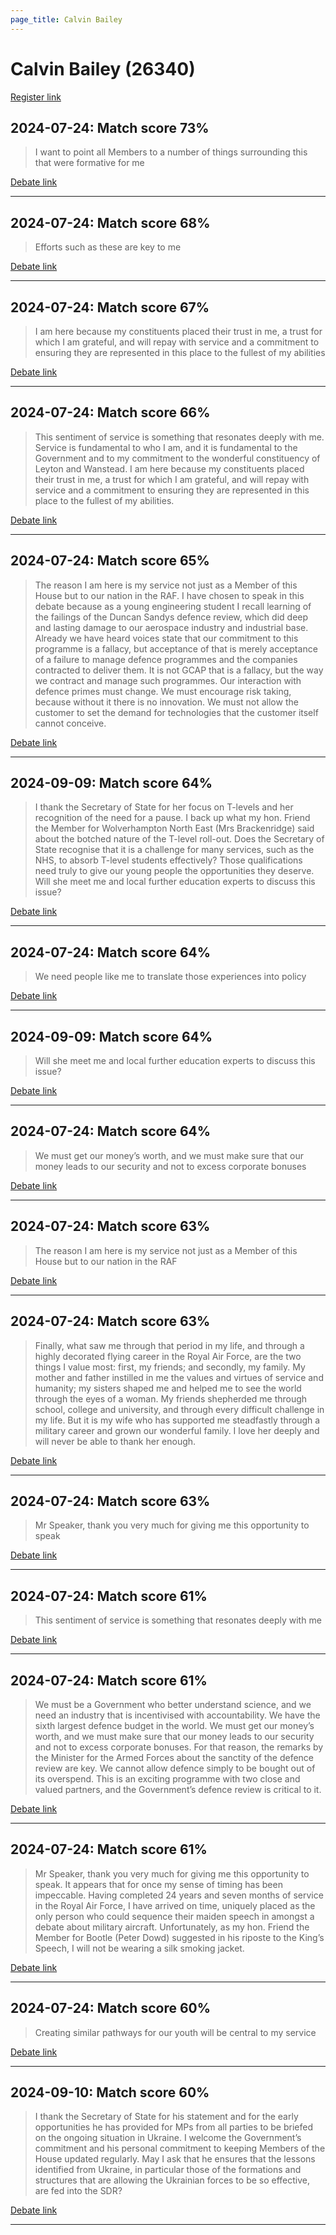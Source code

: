 ```yaml
---
page_title: Calvin Bailey
---
```


# Calvin Bailey  (26340)

[Register link](https://www.theyworkforyou.com/mp/26340/register)



## 2024-07-24: Match score 73%

>I want to point all Members to a number of things surrounding this that were formative for me

[Debate link](https://www.theyworkforyou.com/debates/?id=2024-07-24d.684.1) 

---



## 2024-07-24: Match score 68%

>Efforts such as these are key to me

[Debate link](https://www.theyworkforyou.com/debates/?id=2024-07-24d.684.1) 

---



## 2024-07-24: Match score 67%

>I am here because my constituents placed their trust in me, a trust for which I am grateful, and will repay with service and a commitment to ensuring they are represented in this place to the fullest of my abilities

[Debate link](https://www.theyworkforyou.com/debates/?id=2024-07-24d.684.1) 

---



## 2024-07-24: Match score 66%

>This sentiment of service is something that resonates deeply with me. Service is fundamental to who I am, and it is fundamental to the Government and to my commitment to the wonderful constituency of Leyton and Wanstead. I am here because my constituents placed their trust in me, a trust for which I am grateful, and will repay with service and a commitment to ensuring they are represented in this place to the fullest of my abilities.

[Debate link](https://www.theyworkforyou.com/debates/?id=2024-07-24d.684.1) 

---



## 2024-07-24: Match score 65%

>The reason I am here is my service not just as a Member of this House but to our nation in the RAF. I have chosen to speak in this debate because as a young engineering student I recall learning of the failings of the Duncan Sandys defence review, which did deep and lasting damage to our aerospace industry and industrial base. Already we have heard voices state that our commitment to this programme is a fallacy, but acceptance of that is merely acceptance of a failure to manage defence programmes and the companies contracted to deliver them. It is not GCAP that is a fallacy, but the way we contract and manage such programmes. Our interaction with defence primes must change. We must encourage risk taking, because without it there is no innovation. We must not allow the customer to set the demand for technologies that the customer itself cannot conceive.

[Debate link](https://www.theyworkforyou.com/debates/?id=2024-07-24d.684.1) 

---



## 2024-09-09: Match score 64%

>I thank the Secretary of State for her focus on T-levels and her recognition of the need for a pause. I back up what my hon. Friend the Member for Wolverhampton North East (Mrs Brackenridge) said about the botched nature of the T-level roll-out. Does the Secretary of State recognise that it is a challenge for many services, such as the NHS, to absorb T-level students effectively? Those qualifications need truly to give our young people the opportunities they deserve. Will she meet me and local further education experts to discuss this issue?

[Debate link](https://www.theyworkforyou.com/debates/?id=2024-09-09b.548.7) 

---



## 2024-07-24: Match score 64%

>We need people like me to translate those experiences into policy

[Debate link](https://www.theyworkforyou.com/debates/?id=2024-07-24d.684.1) 

---



## 2024-09-09: Match score 64%

>Will she meet me and local further education experts to discuss this issue?

[Debate link](https://www.theyworkforyou.com/debates/?id=2024-09-09b.548.7) 

---



## 2024-07-24: Match score 64%

>We must get our money’s worth, and we must make sure that our money leads to our security and not to excess corporate bonuses

[Debate link](https://www.theyworkforyou.com/debates/?id=2024-07-24d.684.1) 

---



## 2024-07-24: Match score 63%

>The reason I am here is my service not just as a Member of this House but to our nation in the RAF

[Debate link](https://www.theyworkforyou.com/debates/?id=2024-07-24d.684.1) 

---



## 2024-07-24: Match score 63%

>Finally, what saw me through that period in my life, and through a highly decorated flying career in the Royal Air Force, are the two things I value most: first, my friends; and secondly, my family. My mother and father instilled in me the values and virtues of service and humanity; my sisters shaped me and helped me to see the world through the eyes of a woman. My friends shepherded me through school, college and university, and through every difficult challenge in my life. But it is my wife who has supported me steadfastly through a military career and grown our wonderful family. I love her deeply and will never be able to thank her enough.

[Debate link](https://www.theyworkforyou.com/debates/?id=2024-07-24d.684.1) 

---



## 2024-07-24: Match score 63%

>Mr Speaker, thank you very much for giving me this opportunity to speak

[Debate link](https://www.theyworkforyou.com/debates/?id=2024-07-24d.684.1) 

---



## 2024-07-24: Match score 61%

>This sentiment of service is something that resonates deeply with me

[Debate link](https://www.theyworkforyou.com/debates/?id=2024-07-24d.684.1) 

---



## 2024-07-24: Match score 61%

>We must be a Government who better understand science, and we need an industry that is incentivised with accountability. We have the sixth largest defence budget in the world. We must get our money’s worth, and we must make sure that our money leads to our security and not to excess corporate bonuses. For that reason, the remarks by the Minister for the Armed Forces about the sanctity of the defence review are key. We cannot allow defence simply to be bought out of its overspend. This is an exciting programme with two close and valued partners, and the Government’s defence review is critical to it.

[Debate link](https://www.theyworkforyou.com/debates/?id=2024-07-24d.684.1) 

---



## 2024-07-24: Match score 61%

>Mr Speaker, thank you very much for giving me this opportunity to speak. It appears that for once my sense of timing has been impeccable. Having completed 24 years and seven months of service in the Royal Air Force, I have arrived on time, uniquely placed as the only person who could sequence their maiden speech in amongst a debate about military aircraft. Unfortunately, as my hon. Friend the Member for Bootle (Peter Dowd) suggested in his riposte to the King’s Speech, I will not be wearing a silk smoking jacket.

[Debate link](https://www.theyworkforyou.com/debates/?id=2024-07-24d.684.1) 

---



## 2024-07-24: Match score 60%

>Creating similar pathways for our youth will be central to my service

[Debate link](https://www.theyworkforyou.com/debates/?id=2024-07-24d.684.1) 

---



## 2024-09-10: Match score 60%

>I thank the Secretary of State for his statement and for the early opportunities he has provided for MPs from all parties to be briefed on the ongoing situation in Ukraine. I welcome the Government’s commitment and his personal commitment to keeping Members of the House updated regularly. May I ask that he ensures that the lessons identified from Ukraine, in particular those of the formations and structures that are allowing the Ukrainian forces to be so effective, are fed into the SDR?

[Debate link](https://www.theyworkforyou.com/debates/?id=2024-09-10a.710.1) 

---

